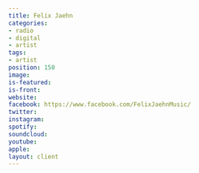 ```yaml
---
title: Felix Jaehn
categories:
- radio
- digital
- artist
tags:
- artist
position: 150
image: 
is-featured: 
is-front: 
website: 
facebook: https://www.facebook.com/FelixJaehnMusic/
twitter: 
instagram: 
spotify: 
soundcloud: 
youtube: 
apple: 
layout: client
---
```


